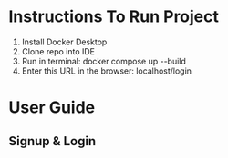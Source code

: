 # Instructions To Run Project
1. Install Docker Desktop
2. Clone repo into IDE
3. Run in terminal: docker compose up --build
4. Enter this URL in the browser: localhost/login

# User Guide
## Signup & Login
